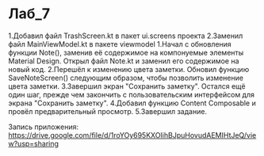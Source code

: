 # Лаб_7

1.Добавил файл TrashScreen.kt в пакет ui.screens проекта
2.Заменил файл MainViewModel.kt в пакете viewmodel
1.Начал с обновления функции Note(), заменив её содержимое на компонуемые элементы Material Design. Открыл файл Note.kt и заменил его содержимое на новый код.
2.Перешёл к изменению цвета заметки. Обновил функцию SaveNoteScreen() следующим образом, чтобы позволить изменение цвета заметки.
3.Завершил экран "Сохранить заметку". Остался ещё один шаг, прежде чем закончить с пользовательским интерфейсом для экрана "Сохранить заметку".
4.Добавил функцию Content Composable и провёл предварительный просмотр.
5.Завершил задание.

Запись приложения: https://drive.google.com/file/d/1roYOy695KXOIihBJpuHovudAEMIHtJeQ/view?usp=sharing